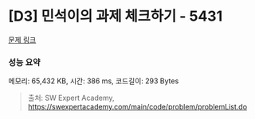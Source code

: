# [D3] 민석이의 과제 체크하기 - 5431 

[문제 링크](https://swexpertacademy.com/main/code/problem/problemDetail.do?contestProbId=AWVl3rWKDBYDFAXm) 

### 성능 요약

메모리: 65,432 KB, 시간: 386 ms, 코드길이: 293 Bytes



> 출처: SW Expert Academy, https://swexpertacademy.com/main/code/problem/problemList.do